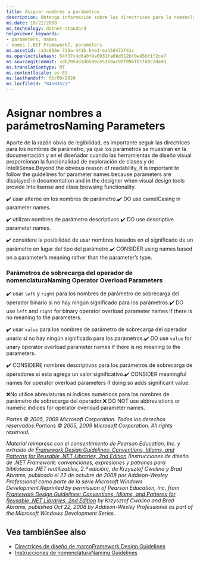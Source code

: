 ```yaml
---
title: Asignar nombres a parámetros
description: Obtenga información sobre las directrices para la nomenclatura de parámetros. Por ejemplo, use nombres de parámetro descriptivos & la grafía Camel, & considere la posibilidad de asignar nombres en función del significado en lugar del tipo.
ms.date: 10/22/2008
ms.technology: dotnet-standard
helpviewer_keywords:
- parameters, names
- names [.NET Framework], parameters
ms.assetid: ca3c956e-725a-441b-b4e3-eab5d472f41c
ms.openlocfilehash: 54f37c4d6a0f9a6931fa69d612bf0e45bf1f2ce7
ms.sourcegitcommit: cdb295dd1db589ce5169ac9ff096f01fd0c2da9d
ms.translationtype: MT
ms.contentlocale: es-ES
ms.lasthandoff: 06/09/2020
ms.locfileid: "84583523"
---
```

# <a name="naming-parameters"></a><span data-ttu-id="0002c-104">Asignar nombres a parámetros</span><span class="sxs-lookup"><span data-stu-id="0002c-104">Naming Parameters</span></span>
<span data-ttu-id="0002c-105">Aparte de la razón obvia de legibilidad, es importante seguir las directrices para los nombres de parámetro, ya que los parámetros se muestran en la documentación y en el diseñador cuando las herramientas de diseño visual proporcionan la funcionalidad de exploración de clases y de IntelliSense.</span><span class="sxs-lookup"><span data-stu-id="0002c-105">Beyond the obvious reason of readability, it is important to follow the guidelines for parameter names because parameters are displayed in documentation and in the designer when visual design tools provide Intellisense and class browsing functionality.</span></span>

 <span data-ttu-id="0002c-106">✔️ usar alterne en los nombres de parámetro.</span><span class="sxs-lookup"><span data-stu-id="0002c-106">✔️ DO use camelCasing in parameter names.</span></span>

 <span data-ttu-id="0002c-107">✔️ utilizan nombres de parámetro descriptivos.</span><span class="sxs-lookup"><span data-stu-id="0002c-107">✔️ DO use descriptive parameter names.</span></span>

 <span data-ttu-id="0002c-108">✔️ considere la posibilidad de usar nombres basados en el significado de un parámetro en lugar del tipo del parámetro.</span><span class="sxs-lookup"><span data-stu-id="0002c-108">✔️ CONSIDER using names based on a parameter’s meaning rather than the parameter’s type.</span></span>

### <a name="naming-operator-overload-parameters"></a><span data-ttu-id="0002c-109">Parámetros de sobrecarga del operador de nomenclatura</span><span class="sxs-lookup"><span data-stu-id="0002c-109">Naming Operator Overload Parameters</span></span>
 <span data-ttu-id="0002c-110">✔️ usar `left` y `right` para los nombres de parámetro de sobrecarga del operador binario si no hay ningún significado para los parámetros.</span><span class="sxs-lookup"><span data-stu-id="0002c-110">✔️ DO use `left` and `right` for binary operator overload parameter names if there is no meaning to the parameters.</span></span>

 <span data-ttu-id="0002c-111">✔️ usar `value` para los nombres de parámetro de sobrecarga del operador unario si no hay ningún significado para los parámetros.</span><span class="sxs-lookup"><span data-stu-id="0002c-111">✔️ DO use `value` for unary operator overload parameter names if there is no meaning to the parameters.</span></span>

 <span data-ttu-id="0002c-112">✔️ CONSIDERE nombres descriptivos para los parámetros de sobrecarga de operadores si esto agrega un valor significativo.</span><span class="sxs-lookup"><span data-stu-id="0002c-112">✔️ CONSIDER meaningful names for operator overload parameters if doing so adds significant value.</span></span>

 <span data-ttu-id="0002c-113">❌No utilice abreviaturas ni índices numéricos para los nombres de parámetro de sobrecarga del operador.</span><span class="sxs-lookup"><span data-stu-id="0002c-113">❌ DO NOT use abbreviations or numeric indices for operator overload parameter names.</span></span>

 <span data-ttu-id="0002c-114">*Partes © 2005, 2009 Microsoft Corporation. Todos los derechos reservados.*</span><span class="sxs-lookup"><span data-stu-id="0002c-114">*Portions © 2005, 2009 Microsoft Corporation. All rights reserved.*</span></span>

 <span data-ttu-id="0002c-115">*Material reimpreso con el consentimiento de Pearson Education, Inc. y extraído de [Framework Design Guidelines: Conventions, Idioms, and Patterns for Reusable .NET Libraries, 2nd Edition](https://www.informit.com/store/framework-design-guidelines-conventions-idioms-and-9780321545619) (Instrucciones de diseño de .NET Framework: convenciones, expresiones y patrones para bibliotecas .NET reutilizables, 2.ª edición), de Krzysztof Cwalina y Brad Abrams, publicado el 22 de octubre de 2008 por Addison-Wesley Professional como parte de la serie Microsoft Windows Development.*</span><span class="sxs-lookup"><span data-stu-id="0002c-115">*Reprinted by permission of Pearson Education, Inc. from [Framework Design Guidelines: Conventions, Idioms, and Patterns for Reusable .NET Libraries, 2nd Edition](https://www.informit.com/store/framework-design-guidelines-conventions-idioms-and-9780321545619) by Krzysztof Cwalina and Brad Abrams, published Oct 22, 2008 by Addison-Wesley Professional as part of the Microsoft Windows Development Series.*</span></span>

## <a name="see-also"></a><span data-ttu-id="0002c-116">Vea también</span><span class="sxs-lookup"><span data-stu-id="0002c-116">See also</span></span>

- [<span data-ttu-id="0002c-117">Directrices de diseño de marco</span><span class="sxs-lookup"><span data-stu-id="0002c-117">Framework Design Guidelines</span></span>](index.md)
- [<span data-ttu-id="0002c-118">Instrucciones de nomenclatura</span><span class="sxs-lookup"><span data-stu-id="0002c-118">Naming Guidelines</span></span>](naming-guidelines.md)
